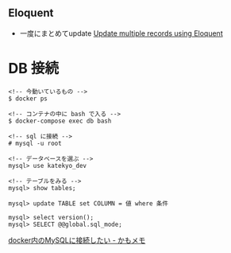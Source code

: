 ## Eloquent
- 一度にまとめてupdate
[Update multiple records using Eloquent](https://laracasts.com/discuss/channels/general-discussion/update-multiple-records-using-eloquent)

# DB 接続
```
<!-- 今動いているもの -->
$ docker ps

<!-- コンテナの中に bash で入る -->
$ docker-compose exec db bash

<!-- sql に接続 -->
# mysql -u root

<!-- データベースを選ぶ -->
mysql> use katekyo_dev

<!-- テーブルをみる -->
mysql> show tables;

mysql> update TABLE set COLUMN = 値 where 条件

mysql> select version();
mysql> SELECT @@global.sql_mode;
```
[docker内のMySQLに接続したい - かもメモ](https://chaika.hatenablog.com/entry/2019/02/18/123000)
